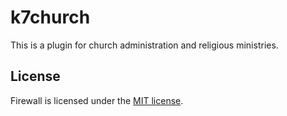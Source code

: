 # k7church
This is a plugin for church administration and religious ministries.




## License

Firewall is licensed under the [MIT license](LICENSE).
